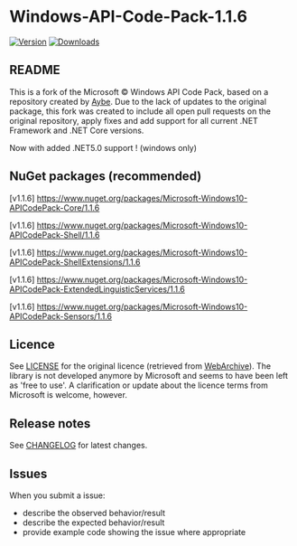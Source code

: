 # Windows-API-Code-Pack-1.1.6

[![Version](https://img.shields.io/nuget/v/Microsoft-Windows10-APICodePack-Core.svg?style=flat-square)](https://www.nuget.org/packages/Microsoft-Windows10-APICodePack-Core) [![Downloads](https://img.shields.io/nuget/dt/Microsoft-Windows10-APICodePack-Core.svg?style=flat-square)]([https://www.nuget.org/packages/Microsoft-Windows10-APICodePack-Core](https://www.nuget.org/packages/Microsoft-Windows10-APICodePack-Core))

## README

This is a fork of the Microsoft © Windows API Code Pack, based on a repository created by [Aybe](https://github.com/aybe/Windows-API-Code-Pack-1.1). Due to the lack of updates to the original package, this fork was created to include all open pull requests on the original repository, apply fixes and add support for all current .NET Framework and .NET Core versions.

Now with added .NET5.0 support ! (windows only)

## NuGet packages (recommended)

[v1.1.6] https://www.nuget.org/packages/Microsoft-Windows10-APICodePack-Core/1.1.6

[v1.1.6] https://www.nuget.org/packages/Microsoft-Windows10-APICodePack-Shell/1.1.6

[v1.1.6] https://www.nuget.org/packages/Microsoft-Windows10-APICodePack-ShellExtensions/1.1.6

[v1.1.6] https://www.nuget.org/packages/Microsoft-Windows10-APICodePack-ExtendedLinguisticServices/1.1.6

[v1.1.6] https://www.nuget.org/packages/Microsoft-Windows10-APICodePack-Sensors/1.1.6

## Licence

See [LICENSE](LICENSE) for the original licence (retrieved from [WebArchive](http://web.archive.org/web/20130717101016/http://archive.msdn.microsoft.com/WindowsAPICodePack/Project/License.aspx)). The library is not developed anymore by Microsoft and seems to have been left as 'free to use'. A clarification or update about the licence terms from Microsoft is welcome, however.
 
## Release notes

See [CHANGELOG](CHANGELOG.md) for latest changes.

## Issues

When you submit a issue:

 - describe the observed behavior/result
 - describe the expected behavior/result
 - provide example code showing the issue where appropriate
